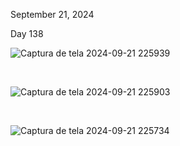 September 21, 2024<br>

Day 138<br>


![Captura de tela 2024-09-21 225939](https://github.com/user-attachments/assets/963e23c7-2107-41d1-9ddb-00ad85da14ad)

<br>

![Captura de tela 2024-09-21 225903](https://github.com/user-attachments/assets/32599b06-99fa-4e72-bcdd-e5ba72715a6c)

<br>


![Captura de tela 2024-09-21 225734](https://github.com/user-attachments/assets/c786fb5c-af03-43af-a4ca-f196315a80d8)

